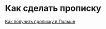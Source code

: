 # Как сделать прописку

[Как получить прописку в Польше](http://mojafirma.org/kak-poluchit-propisku-v-polshe)